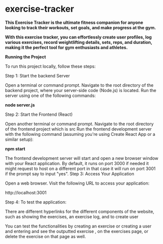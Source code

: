 # exercise-tracker
**This Exercise Tracker is the ultimate fitness companion for anyone looking to track their workouts, set goals, and make progress at the gym.**

**With this exercise tracker, you can effortlessly create user profiles, log various exercises, record weightlifting details, sets, reps, and duration, making it the perfect tool for gym enthusiasts and athletes.**

**Running the Project**

To run this project locally, follow these steps:

Step 1: Start the backend Server 

Open a terminal or command prompt.
Navigate to the root directory of the backend project, where your server-side code (Node.js) is located.
Run the server using one of the following commands:


**node server.js**

Step 2: Start the Frontend (React)

Open another terminal or command prompt.
Navigate to the root directory of the frontend project which is src
Run the frontend development server with the following command (assuming you're using Create React App or a similar setup):

**npm start**

The frontend development server will start and open a new browser window with your React application. By default, it runs on port 3000 if needed it might request to host on a different port in that case it will run on port 3001 if the prompt say to input "yes".
Step 3: Access Your Application

Open a web browser.
Visit the following URL to access your application:

http://localhost:3001

Step 4: To test the application:

There are different hyperlinks for the different components of the website, such as showing the exercises, an exercise log, and to create user

You can test the functionalities by creating an exercise or creating a user and entering and see the outputted exercise , on the exercises page, or delete the exercise on that page as well.

